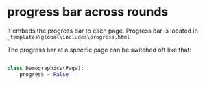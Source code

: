 # progress bar across rounds


It embeds the progress bar to each page. Progress bar is located in `_templates\global\includes\progress.html`

The progress bar at a specific page can be switched off like that:

```python

class Demographics(Page):
    progress = False
```